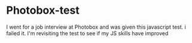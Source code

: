 Photobox-test
=============

I went for a job interview at Photobox and was given this javascript test. i failed it. I'm revisiting the test to see if my JS skills have improved